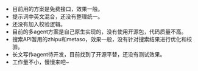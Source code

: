 - 目前用的方案是免费接口，效果一般。
- 提示词中英文混合，还没有整理统一。
- 还没有加入校验逻辑。
- 目前的多agent方案是自己原生实现的，没有使用开源包，代码质量不高。
- 搜索API暂用的zhipu和metaso，效果一般，没有针对搜索结果进行优化和校验。
- 长文写作agent待开发，目前找到了开源平替，还没有测试效果。
- 工作量不小，慢慢来吧~
